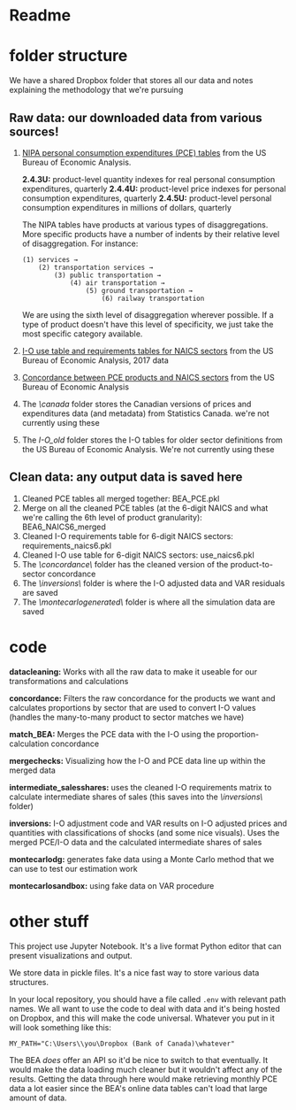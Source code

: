 # Readme

# folder structure
We have a shared Dropbox folder that stores all our data and notes explaining the methodology that we're pursuing

## Raw data: our downloaded data from various sources!
1. [NIPA personal consumption expenditures (PCE) tables](https://www.bea.gov/itable/national-gdp-and-personal-income) from the US Bureau of Economic Analysis. 

    __2.4.3U:__ product-level quantity indexes for real personal consumption expenditures, quarterly
    __2.4.4U:__ product-level price indexes for personal consumption expenditures, quarterly
    __2.4.5U:__ product-level personal consumption expenditures in millions of dollars, quarterly

    The NIPA tables have products at various types of disaggregations. More specific products have a number of indents by their relative level of disaggregation. For instance:
    
    ```
    (1) services → 
        (2) transportation services → 
            (3) public transportation → 
                (4) air transportation → 
                    (5) ground transportation → 
                        (6) railway transportation
    ```

    We are using the sixth level of disaggregation wherever possible. If a type of product doesn't have this level of specificity, we just take the most specific category available. 

2. [I-O use table and requirements tables for NAICS sectors](https://www.bea.gov/itable/input-output) from the US Bureau of Economic Analysis, 2017 data
3. [Concordance between PCE products and NAICS sectors](https://www.bea.gov/industry/industry-underlying-estimates) from the US Bureau of Economic Analysis
4. The _\canada_ folder stores the Canadian versions of prices and expenditures data (and metadata) from Statistics Canada. we're not currently using these
5. The _I-O\_old_ folder stores the I-O tables for older sector definitions from the US Bureau of Economic Analysis. We're not currently using these

## Clean data: any output data is saved here
1. Cleaned PCE tables all merged together: BEA_PCE.pkl
2. Merge on all the cleaned PCE tables (at the 6-digit NAICS and what we're calling the 6th level of product granularity): BEA6_NAICS6_merged
3. Cleaned I-O requirements table for 6-digit NAICS sectors: requirements_naics6.pkl
4. Cleaned I-O use table for 6-digit NAICS sectors: use_naics6.pkl
5. The _\concordance\\_ folder has the cleaned version of the product-to-sector concordance 
6. The _\inversions\\_ folder is where the I-O adjusted data and VAR residuals are saved
7. The _\montecarlogenerated\\_ folder is where all the simulation data are saved

# code

__datacleaning:__ Works with all the raw data to make it useable for our transformations and calculations

__concordance:__ Filters the raw concordance for the products we want and calculates proportions by sector that are used to convert I-O values (handles the many-to-many product to sector matches we have)

__match_BEA:__ Merges the PCE data with the I-O using the proportion-calculation concordance

__mergechecks:__ Visualizing how the I-O and PCE data line up within the merged data

__intermediate_salesshares:__ uses the cleaned I-O requirements matrix to calculate intermediate shares of sales (this saves into the _\inversions\\_ folder)

__inversions:__ I-O adjustment code and VAR results on I-O adjusted prices and quantities with classifications of shocks (and some nice visuals). Uses the merged PCE/I-O data and the calculated intermediate shares of sales

__montecarlodg:__ generates fake data using a Monte Carlo method that we can use to test our estimation work

__montecarlosandbox:__ using fake data on VAR procedure

# other stuff

This project use Jupyter Notebook. It's a live format Python editor that can present visualizations and output.

We store data in pickle files. It's a nice fast way to store various data structures.

In your local repository, you should have a file called ```.env``` with relevant path names. We all want to use the code to deal with data and it's being hosted on Dropbox, and this will make the code universal. Whatever you put in it will look something like this:

```
MY_PATH="C:\Users\\you\Dropbox (Bank of Canada)\whatever"
```

The BEA _does_ offer an API so it'd be nice to switch to that eventually. It would make the data loading much cleaner but it wouldn't affect any of the results. Getting the data through here would make retrieving monthly PCE data a lot easier since the BEA's online data tables can't load that large amount of data.